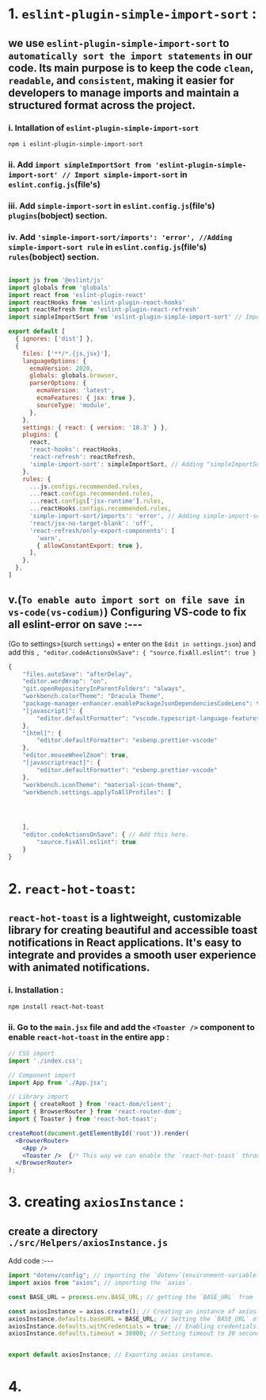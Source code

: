 # 1. `eslint-plugin-simple-import-sort` : 
##  we use `eslint-plugin-simple-import-sort` to `automatically sort the import statements` in our code. Its main purpose is to keep the code `clean`, `readable`, and `consistent`, making it easier for developers to manage imports and maintain a structured format across the project.

### i. Intallation of `eslint-plugin-simple-import-sort`
```bash
npm i eslint-plugin-simple-import-sort
```

### ii. Add ```import simpleImportSort from 'eslint-plugin-simple-import-sort' // Import simple-import-sort``` in `eslint.config.js`(file's)

### iii. Add `simple-import-sort` in `eslint.config.js`(file's) `plugins`(bobject) section.

### iv. Add ``` 'simple-import-sort/imports': 'error', //Adding simple-import-sort rule ``` in `eslint.config.js`(file's) `rules`(bobject) section. 

```js

import js from '@eslint/js'
import globals from 'globals'
import react from 'eslint-plugin-react'
import reactHooks from 'eslint-plugin-react-hooks'
import reactRefresh from 'eslint-plugin-react-refresh'
import simpleImportSort from 'eslint-plugin-simple-import-sort' // Import simple-import-sort

export default [
  { ignores: ['dist'] },
  {
    files: ['**/*.{js,jsx}'],
    languageOptions: {
      ecmaVersion: 2020,
      globals: globals.browser,
      parserOptions: {
        ecmaVersion: 'latest',
        ecmaFeatures: { jsx: true },
        sourceType: 'module',
      },
    },
    settings: { react: { version: '18.3' } },
    plugins: {
      react,
      'react-hooks': reactHooks,
      'react-refresh': reactRefresh,
      'simple-import-sort': simpleImportSort, // Adding "simpleImportSort" in "plugins" section.
    },
    rules: {
      ...js.configs.recommended.rules,
      ...react.configs.recommended.rules,
      ...react.configs['jsx-runtime'].rules,
      ...reactHooks.configs.recommended.rules,
      'simple-import-sort/imports': 'error', // Adding simple-import-sort rule.
      'react/jsx-no-target-blank': 'off',
      'react-refresh/only-export-components': [
        'warn',
        { allowConstantExport: true },
      ],
    },
  },
]

```

## v.(`To enable auto import sort on file save in vs-code(vs-codium)`) Configuring VS-code to fix all eslint-error on save :---
(Go to settings>(surch `settings`) + enter on the `Edit in settings.json`)
and add this ` , "editor.codeActionsOnSave": { "source.fixAll.eslint": true } `
```js
{
    "files.autoSave": "afterDelay",
    "editor.wordWrap": "on",
    "git.openRepositoryInParentFolders": "always",
    "workbench.colorTheme": "Dracula Theme",
    "package-manager-enhancer.enablePackageJsonDependenciesCodeLens": true,
    "[javascript]": {
        "editor.defaultFormatter": "vscode.typescript-language-features"
    },
    "[html]": {
        "editor.defaultFormatter": "esbenp.prettier-vscode"
    },
    "editor.mouseWheelZoom": true,
    "[javascriptreact]": {
        "editor.defaultFormatter": "esbenp.prettier-vscode"
    },
    "workbench.iconTheme": "material-icon-theme",
    "workbench.settings.applyToAllProfiles": [




    ],
    "editor.codeActionsOnSave": { // Add this here.
        "source.fixAll.eslint": true
    }
}
```

# 2. `react-hot-toast`: 
## `react-hot-toast` is a lightweight, customizable library for creating beautiful and accessible toast notifications in React applications. It's easy to integrate and provides a smooth user experience with animated notifications.

### i. Installation :
```bash
npm install react-hot-toast
```
### ii. Go to the `main.jsx` file and add the `<Toaster />` component to enable `react-hot-toast` in the entire app :

```jsx
// CSS import
import './index.css';

// Component import
import App from './App.jsx';

// Library import
import { createRoot } from 'react-dom/client';
import { BrowserRouter } from 'react-router-dom';
import { Toaster } from 'react-hot-toast';

createRoot(document.getElementById('root')).render(
  <BrowserRouter>
    <App />
    <Toaster />  {/* This way we can enable the `react-hot-toast` throughout the entire app */}
  </BrowserRouter>
);
```

# 3. creating `axiosInstance` : 
## create a directory `./src/Helpers/axiosInstance.js`
Add code :---
```js
import "dotenv/config"; // importing the `dotenv`(environment-variable-data).
import axios from "axios"; // importing the `axios`.

const BASE_URL = process.env.BASE_URL; // getting the `BASE_URL` from `dotenv`.

const axiosInstance = axios.create(); // Creating an instance of axios.
axiosInstance.defaults.baseURL = BASE_URL; // Setting the `BASE_URL` of axios.
axiosInstance.defaults.withCredentials = true; // Enabling credentials.
axiosInstance.defaults.timeout = 30000; // Setting timeout to 30 seconds (30000 ms).


export default axiosInstance; // Exporting axios instance.
```

# 4. 



